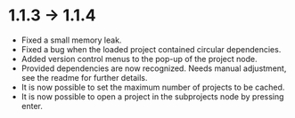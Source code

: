 # 1.1.3 -> 1.1.4

- Fixed a small memory leak.
- Fixed a bug when the loaded project contained circular dependencies.
- Added version control menus to the pop-up of the project node.
- Provided dependencies are now recognized. Needs manual adjustment, see the readme for further details.
- It is now possible to set the maximum number of projects to be cached.
- It is now possible to open a project in the subprojects node by pressing enter.
